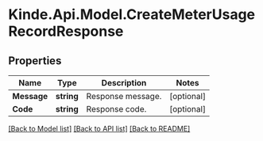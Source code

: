 # Kinde.Api.Model.CreateMeterUsageRecordResponse

## Properties

Name | Type | Description | Notes
------------ | ------------- | ------------- | -------------
**Message** | **string** | Response message. | [optional] 
**Code** | **string** | Response code. | [optional] 

[[Back to Model list]](../README.md#documentation-for-models) [[Back to API list]](../README.md#documentation-for-api-endpoints) [[Back to README]](../README.md)

